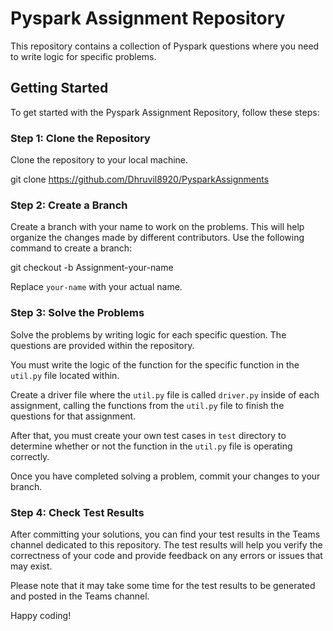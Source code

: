 # Pyspark Assignment Repository

This repository contains a collection of Pyspark questions where you need to write logic for specific problems.

## Getting Started

To get started with the Pyspark Assignment Repository, follow these steps:

### Step 1: Clone the Repository

Clone the repository to your local machine.

git clone https://github.com/Dhruvil8920/PysparkAssignments

### Step 2: Create a Branch

Create a branch with your name to work on the problems. This will help organize the changes made by different contributors. Use the following command to create a branch:

git checkout -b Assignment-your-name

Replace `your-name` with your actual name.

### Step 3: Solve the Problems

Solve the problems by writing logic for each specific question. The questions are provided within the repository.

You must write the logic of the function for the specific function in the `util.py` file located within. 

Create a driver file where the `util.py` file is called `driver.py` inside of each assignment, calling the functions from the `util.py` file to finish the questions for that assignment.

After that, you must create your own test cases in `test` directory to determine whether or not the function in the `util.py` file is operating correctly.

Once you have completed solving a problem, commit your changes to your branch.

### Step 4: Check Test Results

After committing your solutions, you can find your test results in the Teams channel dedicated to this repository. The test results will help you verify the correctness of your code and provide feedback on any errors or issues that may exist.

Please note that it may take some time for the test results to be generated and posted in the Teams channel.

Happy coding!
